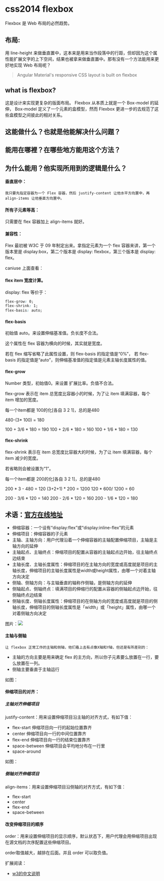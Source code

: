 # css2014 flexbox
Flexbox 是 Web 布局的必然趋势。

## 布局:

 用 line-height 来做垂直置中，这本来是用来当作段落中的行距，但却因为这个属性能扩展文字的上下空间，结果也被拿来做垂直置中。那有没有一个方法能用来更好地实现 Web 布局呢？


> Angular Material's responsive CSS layout is built on flexbox

## what is flexbox?

这是设计来实现更复杂的版面布局。
Flexbox 从本质上就是一个 Box-model 的延伸， Box-model 定义了一个元素的盒模型，然而 Flexbox 更进一步的去规范了这些盒模型之间彼此的相对关系。




## 这能做什么？也就是他能解决什么问题？
## 能用在哪裡？在哪些地方能用这个方法？
## 为什么能用？他实现所用到的逻辑是什么？


#### 垂直居中：

	我只要先指定容器为一个 Flex 容器，然后 justify-content 让他水平方向置中，再 align-items 让他垂直方向置中。


#### 所有子元素等高：

只需要在 flex 容器加上 align-items 就好。


#### 兼容性：

Flex 最初被 W3C 于 09 年制定出来。拿指定元素为一个 flex 容器来讲，第一个版本里是 display:box，第二个版本是 display: flexbox，第三个版本是 display: flex。

caniuse 上面查看：

#### flex item 宽度计算。

display: flex  等价于：

``` css
flex-grow: 0;
flex-shrink: 1;
flex-basis: auto;
```

#### flex-basis

初始值 auto。来设置伸缩基准值。负长度不合法。

这个属性在 flex 容器为横向的时候，其实就是宽度。

若在 flex 缩写省略了此属性设置，则 flex-basis 的指定值是“0%”，
若 flex-basis 的指定值是“auto”，则伸缩基准值的指定值是元素主轴长度属性的值。

#### flex-grow

Number 类型，初始值0。来设置 扩展比率。负值不合法。

flex-grow 表示在 item 总宽度比容器小的时候，为了让 item 填满容器，每个 item 增加的宽度。

每一个item都是 100的化[各自 3 2 1]，总的是480

480-(3* 100) = 180

100 + 3/6 * 180 = 190
100 + 2/6 * 180 = 160
100 + 1/6 * 180 = 130


#### flex-shrink

flex-shrink 表示在 item 总宽度比容器大的时候，为了让 item 填满容器，每个 item 减少的宽度。

若省略则会被设置为“1”。

每一个item都是 200的化[各自 3 2 1]，总的是480

200 * 3 - 480 = 120
(3+2+1) * 200 = 1200
120 * 600/ 1200 = 60

200 - 3/6 * 120 = 140
200 - 2/6 * 120 = 160
200 - 1/6 * 120 = 180



## 术语：[官方在线地址](http://www.w3.org/html/ig/zh/wiki/Css3-flexbox/zh-hans)

* 伸缩容器：一个设有“display:flex”或“display:inline-flex”的元素
* 伸缩项目：伸缩容器的子元素
* 主轴、主轴方向：用户代理沿着一个伸缩容器的主轴配置伸缩项目，主轴是主轴方向的延伸
* 主轴起点、主轴终点：伸缩项目的配置从容器的主轴起点边开始，往主轴终点边结束
* 主轴长度、主轴长度属性：伸缩项目的在主轴方向的宽度或高度就是项目的主轴长度，伸缩项目的主轴长度属性是width或height属性，由哪一个对着主轴方向决定
* 侧轴、侧轴方向：与主轴垂直的轴称作侧轴，是侧轴方向的延伸
* 侧轴起点、侧轴终点：填满项目的伸缩行的配置从容器的侧轴起点边开始，往侧轴终点边结束
* 侧轴长度、侧轴长度属性：伸缩项目的在侧轴方向的宽度或高度就是项目的侧轴长度，伸缩项目的侧轴长度属性是「width」或「height」属性，由哪一个对着侧轴方向决定

图片：<img src="http://i.imgur.com/goJdO.png" border = "0"/>


#### 主轴与侧轴

	让 flexbox 正常工作的主轴和侧轴，他们看上去有点像X轴和Y轴，但还是有所差别的：

* 主轴的方向主要是用来确定 flex 的主方向，所以你子元素要么放置在一行，要么放置在一列。
* 侧轴主要垂直于主轴运行

如图：



#### 伸缩项目的对齐：

##### 主轴对齐伸缩项目

justify-content：用来设置伸缩项目沿主轴的对齐方式，有如下值：

* flex-start		伸缩项目向一行的起始位置靠齐
* center 			伸缩项目向一行的中间位置靠齐
* flex-end			伸缩项目向一行的结束位置靠齐
* space-between		伸缩项目会平均地分布在一行里
* space-around


如图：

##### 侧轴对齐伸缩项目

align-items：用来设置伸缩项目沿侧轴的对齐方式，有如下值：

* flex-start
* center
* flex-end
* space-between




#### 改变伸缩项目的顺序

order：用来设置伸缩项目的显示顺序，默认状态下，用户代理会用伸缩项目出现在源文档的次序配置这些伸缩项目。

order取值越大，越排在后面。并且 order 可以取负值。





扩展阅读：

* [w3的中文说明](http://www.w3.org/html/ig/zh/wiki/Css3-flexbox/zh-hans)



